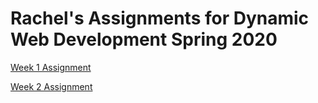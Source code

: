 # Rachel's Assignments for Dynamic Web Development Spring 2020

[Week 1 Assignment](https://github.com/raclim/Dynamic/tree/master/week1)

[Week 2 Assignment](https://github.com/raclim/Dynamic/tree/master/week2)